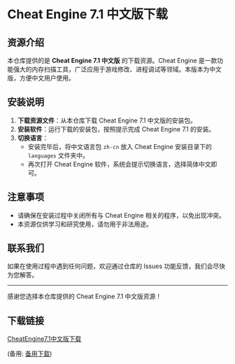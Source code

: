 # Cheat Engine 7.1 中文版下载

## 资源介绍

本仓库提供的是 **Cheat Engine 7.1 中文版** 的下载资源。Cheat Engine 是一款功能强大的内存扫描工具，广泛应用于游戏修改、进程调试等领域。本版本为中文版，方便中文用户使用。

## 安装说明

1. **下载资源文件**：从本仓库下载 Cheat Engine 7.1 中文版的安装包。
2. **安装软件**：运行下载的安装包，按照提示完成 Cheat Engine 7.1 的安装。
3. **切换语言**：
   - 安装完毕后，将中文语言包 `zh-cn` 放入 Cheat Engine 安装目录下的 `languages` 文件夹中。
   - 再次打开 Cheat Engine 软件，系统会提示切换语言，选择简体中文即可。

## 注意事项

- 请确保在安装过程中关闭所有与 Cheat Engine 相关的程序，以免出现冲突。
- 本资源仅供学习和研究使用，请勿用于非法用途。

## 联系我们

如果在使用过程中遇到任何问题，欢迎通过仓库的 Issues 功能反馈，我们会尽快为您解答。

---

感谢您选择本仓库提供的 Cheat Engine 7.1 中文版资源！

## 下载链接
[CheatEngine7.1中文版下载](https://pan.quark.cn/s/647b723f08d1) 

(备用: [备用下载](https://pan.baidu.com/s/1YdmXen46YHZpT_inFZGTEw?pwd=1234))

